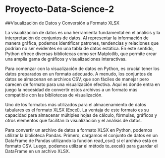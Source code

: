 # Proyecto-Data-Science-2

##Visualización de Datos y Conversión a Formato XLSX

La visualización de datos es una herramienta fundamental en el análisis y la interpretación de conjuntos de datos. Al representar la información de manera gráfica, podemos identificar patrones, tendencias y relaciones que podrían no ser evidentes en una tabla de datos estática. En este sentido, Python ofrece diversas bibliotecas como ser Matplotlib, que permite crear una amplia gama de gráficos y visualizaciones interactivas.

Para comenzar con la visualización de datos en Python, es crucial tener los datos preparados en un formato adecuado. A menudo, los conjuntos de datos se almacenan en archivos CSV, que son fáciles de manejar pero carecen de formato para una visualización efectiva. Aquí es donde entra en juego la necesidad de convertir estos archivos a un formato más compatible con las bibliotecas de visualización.

Uno de los formatos más utilizados para el almacenamiento de datos tabulares es el formato XLSX (Excel). La ventaja de este formato es su capacidad para almacenar múltiples hojas de cálculo, fórmulas, gráficos y otros elementos que facilitan la visualización y el análisis de datos.

Para convertir un archivo de datos a formato XLSX en Python, podemos utilizar la biblioteca Pandas. Primero, cargamos el conjunto de datos en un DataFrame de Pandas utilizando la función read_csv() si el archivo está en formato CSV. Luego, podemos utilizar el método to_excel() para guardar el DataFrame en un archivo XLSX.
